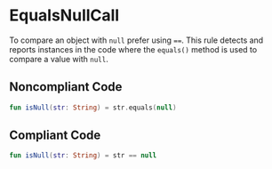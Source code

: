 # EqualsNullCall

To compare an object with `null` prefer using `==`. This rule detects and reports instances in the code where the
`equals()` method is used to compare a value with `null`.

## Noncompliant Code

```kotlin
fun isNull(str: String) = str.equals(null)
```
## Compliant Code

```kotlin
fun isNull(str: String) = str == null
```
